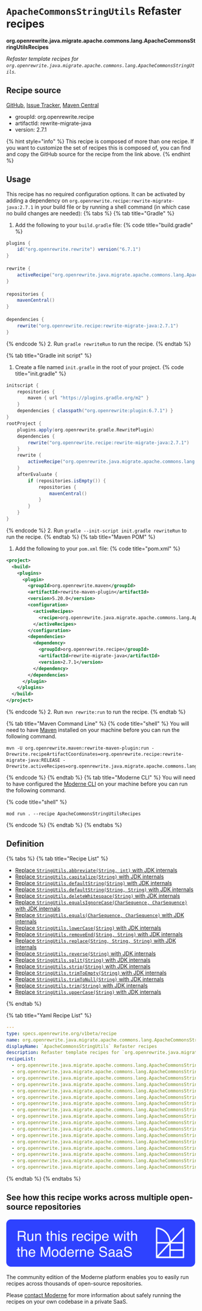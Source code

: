 # `ApacheCommonsStringUtils` Refaster recipes

**org.openrewrite.java.migrate.apache.commons.lang.ApacheCommonsStringUtilsRecipes**

_Refaster template recipes for `org.openrewrite.java.migrate.apache.commons.lang.ApacheCommonsStringUtils`._

## Recipe source

[GitHub](https://github.com/openrewrite/rewrite-migrate-java/blob/main/src/main/java/org/openrewrite/java/migrate/apache/commons/lang/ApacheCommonsStringUtils.java), [Issue Tracker](https://github.com/openrewrite/rewrite-migrate-java/issues), [Maven Central](https://central.sonatype.com/artifact/org.openrewrite.recipe/rewrite-migrate-java/2.7.1/jar)

* groupId: org.openrewrite.recipe
* artifactId: rewrite-migrate-java
* version: 2.7.1

{% hint style="info" %}
This recipe is composed of more than one recipe. If you want to customize the set of recipes this is composed of, you can find and copy the GitHub source for the recipe from the link above.
{% endhint %}

## Usage

This recipe has no required configuration options. It can be activated by adding a dependency on `org.openrewrite.recipe:rewrite-migrate-java:2.7.1` in your build file or by running a shell command (in which case no build changes are needed): 
{% tabs %}
{% tab title="Gradle" %}
1. Add the following to your `build.gradle` file:
{% code title="build.gradle" %}
```groovy
plugins {
    id("org.openrewrite.rewrite") version("6.7.1")
}

rewrite {
    activeRecipe("org.openrewrite.java.migrate.apache.commons.lang.ApacheCommonsStringUtilsRecipes")
}

repositories {
    mavenCentral()
}

dependencies {
    rewrite("org.openrewrite.recipe:rewrite-migrate-java:2.7.1")
}
```
{% endcode %}
2. Run `gradle rewriteRun` to run the recipe.
{% endtab %}

{% tab title="Gradle init script" %}
1. Create a file named `init.gradle` in the root of your project.
{% code title="init.gradle" %}
```groovy
initscript {
    repositories {
        maven { url "https://plugins.gradle.org/m2" }
    }
    dependencies { classpath("org.openrewrite:plugin:6.7.1") }
}
rootProject {
    plugins.apply(org.openrewrite.gradle.RewritePlugin)
    dependencies {
        rewrite("org.openrewrite.recipe:rewrite-migrate-java:2.7.1")
    }
    rewrite {
        activeRecipe("org.openrewrite.java.migrate.apache.commons.lang.ApacheCommonsStringUtilsRecipes")
    }
    afterEvaluate {
        if (repositories.isEmpty()) {
            repositories {
                mavenCentral()
            }
        }
    }
}
```
{% endcode %}
2. Run `gradle --init-script init.gradle rewriteRun` to run the recipe.
{% endtab %}
{% tab title="Maven POM" %}
1. Add the following to your `pom.xml` file:
{% code title="pom.xml" %}
```xml
<project>
  <build>
    <plugins>
      <plugin>
        <groupId>org.openrewrite.maven</groupId>
        <artifactId>rewrite-maven-plugin</artifactId>
        <version>5.20.0</version>
        <configuration>
          <activeRecipes>
            <recipe>org.openrewrite.java.migrate.apache.commons.lang.ApacheCommonsStringUtilsRecipes</recipe>
          </activeRecipes>
        </configuration>
        <dependencies>
          <dependency>
            <groupId>org.openrewrite.recipe</groupId>
            <artifactId>rewrite-migrate-java</artifactId>
            <version>2.7.1</version>
          </dependency>
        </dependencies>
      </plugin>
    </plugins>
  </build>
</project>
```
{% endcode %}
2. Run `mvn rewrite:run` to run the recipe.
{% endtab %}

{% tab title="Maven Command Line" %}
{% code title="shell" %}
You will need to have [Maven](https://maven.apache.org/download.cgi) installed on your machine before you can run the following command.

```shell
mvn -U org.openrewrite.maven:rewrite-maven-plugin:run -Drewrite.recipeArtifactCoordinates=org.openrewrite.recipe:rewrite-migrate-java:RELEASE -Drewrite.activeRecipes=org.openrewrite.java.migrate.apache.commons.lang.ApacheCommonsStringUtilsRecipes
```
{% endcode %}
{% endtab %}
{% tab title="Moderne CLI" %}
You will need to have configured the [Moderne CLI](https://docs.moderne.io/moderne-cli/cli-intro) on your machine before you can run the following command.

{% code title="shell" %}
```shell
mod run . --recipe ApacheCommonsStringUtilsRecipes
```
{% endcode %}
{% endtab %}
{% endtabs %}

## Definition

{% tabs %}
{% tab title="Recipe List" %}
* [Replace `StringUtils.abbreviate(String, int)` with JDK internals](../../../../../java/migrate/apache/commons/lang/apachecommonsstringutilsrecipes$abbreviaterecipe.md)
* [Replace `StringUtils.capitalize(String)` with JDK internals](../../../../../java/migrate/apache/commons/lang/apachecommonsstringutilsrecipes$capitalizerecipe.md)
* [Replace `StringUtils.defaultString(String)` with JDK internals](../../../../../java/migrate/apache/commons/lang/apachecommonsstringutilsrecipes$defaultstringrecipe.md)
* [Replace `StringUtils.defaultString(String, String)` with JDK internals](../../../../../java/migrate/apache/commons/lang/apachecommonsstringutilsrecipes$defaultstringfallbackrecipe.md)
* [Replace `StringUtils.deleteWhitespace(String)` with JDK internals](../../../../../java/migrate/apache/commons/lang/apachecommonsstringutilsrecipes$deletewhitespacerecipe.md)
* [Replace `StringUtils.equalsIgnoreCase(CharSequence, CharSequence)` with JDK internals](../../../../../java/migrate/apache/commons/lang/apachecommonsstringutilsrecipes$equalsignorecaserecipe.md)
* [Replace `StringUtils.equals(CharSequence, CharSequence)` with JDK internals](../../../../../java/migrate/apache/commons/lang/apachecommonsstringutilsrecipes$equalsrecipe.md)
* [Replace `StringUtils.lowerCase(String)` with JDK internals](../../../../../java/migrate/apache/commons/lang/apachecommonsstringutilsrecipes$lowercaserecipe.md)
* [Replace `StringUtils.removeEnd(String, String)` with JDK internals](../../../../../java/migrate/apache/commons/lang/apachecommonsstringutilsrecipes$removeendrecipe.md)
* [Replace `StringUtils.replace(String, String, String)` with JDK internals](../../../../../java/migrate/apache/commons/lang/apachecommonsstringutilsrecipes$replacerecipe.md)
* [Replace `StringUtils.reverse(String)` with JDK internals](../../../../../java/migrate/apache/commons/lang/apachecommonsstringutilsrecipes$reverserecipe.md)
* [Replace `StringUtils.split(String)` with JDK internals](../../../../../java/migrate/apache/commons/lang/apachecommonsstringutilsrecipes$splitrecipe.md)
* [Replace `StringUtils.strip(String)` with JDK internals](../../../../../java/migrate/apache/commons/lang/apachecommonsstringutilsrecipes$striprecipe.md)
* [Replace `StringUtils.trimToEmpty(String)` with JDK internals](../../../../../java/migrate/apache/commons/lang/apachecommonsstringutilsrecipes$trimtoemptyrecipe.md)
* [Replace `StringUtils.trimToNull(String)` with JDK internals](../../../../../java/migrate/apache/commons/lang/apachecommonsstringutilsrecipes$trimtonullrecipe.md)
* [Replace `StringUtils.trim(String)` with JDK internals](../../../../../java/migrate/apache/commons/lang/apachecommonsstringutilsrecipes$trimrecipe.md)
* [Replace `StringUtils.upperCase(String)` with JDK internals](../../../../../java/migrate/apache/commons/lang/apachecommonsstringutilsrecipes$uppercaserecipe.md)

{% endtab %}

{% tab title="Yaml Recipe List" %}
```yaml
---
type: specs.openrewrite.org/v1beta/recipe
name: org.openrewrite.java.migrate.apache.commons.lang.ApacheCommonsStringUtilsRecipes
displayName: `ApacheCommonsStringUtils` Refaster recipes
description: Refaster template recipes for `org.openrewrite.java.migrate.apache.commons.lang.ApacheCommonsStringUtils`.
recipeList:
  - org.openrewrite.java.migrate.apache.commons.lang.ApacheCommonsStringUtilsRecipes$AbbreviateRecipe
  - org.openrewrite.java.migrate.apache.commons.lang.ApacheCommonsStringUtilsRecipes$CapitalizeRecipe
  - org.openrewrite.java.migrate.apache.commons.lang.ApacheCommonsStringUtilsRecipes$DefaultStringRecipe
  - org.openrewrite.java.migrate.apache.commons.lang.ApacheCommonsStringUtilsRecipes$DefaultStringFallbackRecipe
  - org.openrewrite.java.migrate.apache.commons.lang.ApacheCommonsStringUtilsRecipes$DeleteWhitespaceRecipe
  - org.openrewrite.java.migrate.apache.commons.lang.ApacheCommonsStringUtilsRecipes$EqualsIgnoreCaseRecipe
  - org.openrewrite.java.migrate.apache.commons.lang.ApacheCommonsStringUtilsRecipes$EqualsRecipe
  - org.openrewrite.java.migrate.apache.commons.lang.ApacheCommonsStringUtilsRecipes$LowercaseRecipe
  - org.openrewrite.java.migrate.apache.commons.lang.ApacheCommonsStringUtilsRecipes$RemoveEndRecipe
  - org.openrewrite.java.migrate.apache.commons.lang.ApacheCommonsStringUtilsRecipes$ReplaceRecipe
  - org.openrewrite.java.migrate.apache.commons.lang.ApacheCommonsStringUtilsRecipes$ReverseRecipe
  - org.openrewrite.java.migrate.apache.commons.lang.ApacheCommonsStringUtilsRecipes$SplitRecipe
  - org.openrewrite.java.migrate.apache.commons.lang.ApacheCommonsStringUtilsRecipes$StripRecipe
  - org.openrewrite.java.migrate.apache.commons.lang.ApacheCommonsStringUtilsRecipes$TrimToEmptyRecipe
  - org.openrewrite.java.migrate.apache.commons.lang.ApacheCommonsStringUtilsRecipes$TrimToNullRecipe
  - org.openrewrite.java.migrate.apache.commons.lang.ApacheCommonsStringUtilsRecipes$TrimRecipe
  - org.openrewrite.java.migrate.apache.commons.lang.ApacheCommonsStringUtilsRecipes$UppercaseRecipe

```
{% endtab %}
{% endtabs %}

## See how this recipe works across multiple open-source repositories

[![Moderne Link Image](/.gitbook/assets/ModerneRecipeButton.png)](https://app.moderne.io/recipes/org.openrewrite.java.migrate.apache.commons.lang.ApacheCommonsStringUtilsRecipes)

The community edition of the Moderne platform enables you to easily run recipes across thousands of open-source repositories.

Please [contact Moderne](https://moderne.io/product) for more information about safely running the recipes on your own codebase in a private SaaS.
